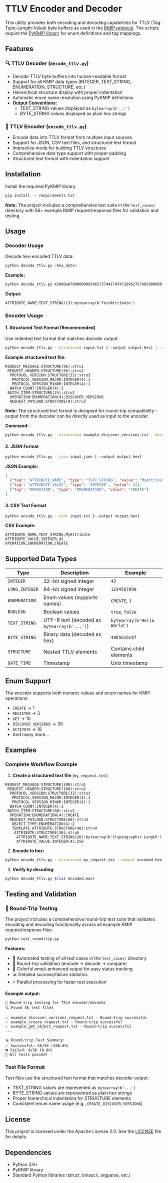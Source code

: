# TTLV Encoder and Decoder

This utility provides both encoding and decoding capabilities for TTLV (Tag-Type-Length-Value) byte buffers as used in the [KMIP protocol](https://docs.oasis-open.org/kmip/kmip-spec/v2.1/csd01/kmip-spec-v2.1-csd01.html). The scripts require the [PyKMIP library](https://github.com/OpenKMIP/PyKMIP) for enum definitions and tag mappings.

## Features

### 🔍 **TTLV Decoder** (`decode_ttlv.py`)
- Decode TTLV byte buffers into human-readable format
- Support for all KMIP data types (INTEGER, TEXT_STRING, ENUMERATION, STRUCTURE, etc.)
- Hierarchical structure display with proper indentation
- Automatic enum name resolution using PyKMIP definitions
- **Output Conventions:**
  - TEXT_STRING values displayed as `bytearray(b'...')`
  - BYTE_STRING values displayed as plain hex strings

### 🔧 **TTLV Encoder** (`encode_ttlv.py`)
- Encode data into TTLV format from multiple input sources
- Support for JSON, CSV text files, and structured text format
- Interactive mode for building TTLV structures
- Comprehensive data type support with proper padding
- Structured text format with indentation support

## Installation

Install the required PyKMIP library:
```bash
pip install -r requirements.txt
```

**Note:** The project includes a comprehensive test suite in the `test_cases/` directory with 56+ example KMIP request/response files for validation and testing.

## Usage

### Decoder Usage

Decode hex-encoded TTLV data:
```bash
python decode_ttlv.py <hex_data>
```

**Example:**
```bash
python decode_ttlv.py 42000a070000000d54657374417474726962757465000000
```

**Output:**
```
ATTRIBUTE_NAME:TEXT_STRING(13):bytearray(b'TestAttribute')
```

### Encoder Usage

#### 1. **Structured Text Format** (Recommended)
Use indented text format that matches decoder output:

```bash
python encode_ttlv.py --structured input.txt [--output output.hex] [--decode]
```

**Example structured text file:**
```
REQUEST_MESSAGE:STRUCTURE(96):stru1
 REQUEST_HEADER:STRUCTURE(56):stru2
  PROTOCOL_VERSION:STRUCTURE(32):stru3
   PROTOCOL_VERSION_MAJOR:INTEGER(4):1
   PROTOCOL_VERSION_MINOR:INTEGER(4):1
  BATCH_COUNT:INTEGER(4):1
 BATCH_ITEM:STRUCTURE(24):stru2
  OPERATION:ENUMERATION(4):DISCOVER_VERSIONS
  REQUEST_PAYLOAD:STRUCTURE(0):stru3
```

**Note:** The structured text format is designed for round-trip compatibility - output from the decoder can be directly used as input to the encoder.

**Command:**
```bash
python encode_ttlv.py --structured example_discover_versions.txt --decode
```

#### 2. **JSON Format**
```bash
python encode_ttlv.py --json input.json [--output output.hex]
```

**JSON Example:**
```json
[
  {"tag": "ATTRIBUTE_NAME", "type": "TEXT_STRING", "value": "MyAttribute"},
  {"tag": "ATTRIBUTE_VALUE", "type": "INTEGER", "value": 42},
  {"tag": "OPERATION", "type": "ENUMERATION", "value": "CREATE"}
]
```

#### 3. **CSV Text Format**
```bash
python encode_ttlv.py --text input.txt [--output output.hex]
```

**CSV Example:**
```
ATTRIBUTE_NAME,TEXT_STRING,MyAttribute
ATTRIBUTE_VALUE,INTEGER,42
OPERATION,ENUMERATION,CREATE
```

## Supported Data Types

| Type | Description | Example |
|------|-------------|---------|
| `INTEGER` | 32-bit signed integer | `42` |
| `LONG_INTEGER` | 64-bit signed integer | `1234567890` |
| `ENUMERATION` | Enum values (supports names) | `CREATE`, `1` |
| `BOOLEAN` | Boolean values | `true`, `false` |
| `TEXT_STRING` | UTF-8 text (decoded as `bytearray(b'...')`) | `bytearray(b'Hello World')` |
| `BYTE_STRING` | Binary data (decoded as hex) | `48656c6c6f` |
| `STRUCTURE` | Nested TTLV elements | Contains child elements |
| `DATE_TIME` | Timestamp | Unix timestamp |

## Enum Support

The encoder supports both numeric values and enum names for KMIP operations:

- `CREATE` → 1
- `REGISTER` → 3
- `GET` → 10
- `DISCOVER_VERSIONS` → 30
- `ACTIVATE` → 18
- And many more...

## Examples

### Complete Workflow Example

1. **Create a structured text file** (`my_request.txt`):
```
REQUEST_MESSAGE:STRUCTURE(200):stru1
 REQUEST_HEADER:STRUCTURE(100):stru2
  PROTOCOL_VERSION:STRUCTURE(32):stru3
   PROTOCOL_VERSION_MAJOR:INTEGER(4):1
   PROTOCOL_VERSION_MINOR:INTEGER(4):1
  BATCH_COUNT:INTEGER(4):1
 BATCH_ITEM:STRUCTURE(80):stru2
  OPERATION:ENUMERATION(4):CREATE
  REQUEST_PAYLOAD:STRUCTURE(60):stru3
   OBJECT_TYPE:ENUMERATION(4):2
   TEMPLATE_ATTRIBUTE:STRUCTURE(40):stru4
    ATTRIBUTE:STRUCTURE(30):stru5
     ATTRIBUTE_NAME:TEXT_STRING(20):bytearray(b'Cryptographic Length')
     ATTRIBUTE_VALUE:INTEGER(4):256
```

2. **Encode to hex:**
```bash
python encode_ttlv.py --structured my_request.txt --output encoded.hex
```

3. **Verify by decoding:**
```bash
python decode_ttlv.py $(cat encoded.hex)
```

## Testing and Validation

### 🧪 **Round-Trip Testing**

The project includes a comprehensive round-trip test suite that validates encoding and decoding functionality across all example KMIP request/response files:

```bash
python test_roundtrip.py
```

**Features:**
- 🎯 Automated testing of all test cases in the `test_cases/` directory
- 🔄 Round-trip validation (encode → decode → compare)
- 🎨 Colorful emoji-enhanced output for easy status tracking
- 📊 Detailed success/failure statistics
- ⚡ Parallel processing for faster test execution

**Example output:**
```
🧪 Round-trip testing for TTLV encoder/decoder
🔍 Found 56 test files

✅ example_discover_versions_request.txt - Round-trip successful
✅ example_create_request.txt - Round-trip successful
✅ example_get_object_request.txt - Round-trip successful
...

📊 Round-trip Test Summary:
✅ Successful: 56/56 (100.0%)
❌ Failed: 0/56 (0.0%)
🎉 All tests passed!
```

### **Test File Format**

Test files use the structured text format that matches decoder output:
- TEXT_STRING values are represented as `bytearray(b'...')`
- BYTE_STRING values are represented as plain hex strings
- Proper hierarchical indentation for STRUCTURE elements
- Consistent enum name usage (e.g., `CREATE`, `DISCOVER_VERSIONS`)

## License

This project is licensed under the Apache License 2.0. See the [LICENSE](LICENSE) file for details.

## Dependencies

- Python 3.6+
- PyKMIP library
- Standard Python libraries (struct, binascii, argparse, etc.)

